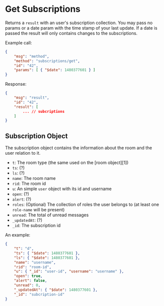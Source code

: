 # Get Subscriptions

Returns a `result` with an user's subscription collection. You may pass no params or a date param with the time stamp of your last update. If a date is passed the result will only contains changes to the subscriptions.

Example call:

```json
{
    "msg": "method",
    "method": "subscriptions/get",
    "id": "42",
    "params": [ { "$date": 1480377601 } ]
} 
```

Response:

```json
{
    "msg": "result",
    "id": "42",
    "result": [
        ... // subcriptions
    ]
}
```

## Subscription Object

The subscription object contains the information about the room and the user relation to it.

- `t`: The room type (the same used on the [room object][1])
- `ts`: (?)
- `ls`: (?)
- `name`: The room name
- `rid`: The room id
- `u`: An simple `user` object with its id and username
- `open`: (?)
- `alert`: (?)
- `roles`: (Optional) The collection of roles the user belongs to (at least one `role-name` will be present)
- `unread`: The total of unread messages
- `_updatedAt`: (?)
- `_id`: The subscription id

An example:

```json
{
    "t": "d",
    "ts": { "$date": 1480377601 },
    "ls": { "$date": 1480377601 },
    "name": "username",
    "rid": "room-id",
    "u": { "_id": "user-id", "username": "username" },
    "open": true,
    "alert": false,
    "unread": 0,
    "_updatedAt": { "$date": 1480377601 },
    "_id": "subcription-id"
}
```
